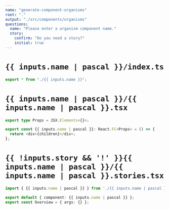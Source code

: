 ```yaml
---
name: "generate-component-organisms"
root: "."
output: "./src/components/organisms"
questions:
  name: "Please enter a organism component name."
  story:
    confirm: "Do you need a story?"
    initial: true
---
```


# `{{ inputs.name | pascal }}/index.ts`

```typescript
export * from "./{{ inputs.name }}";
```

# `{{ inputs.name | pascal }}/{{ inputs.name | pascal }}.tsx`

```typescript
export type Props = JSX.Elements<{}>;

export const {{ inputs.name | pascal }}: React.FC<Props> = () => {
  return <div>{children}</div>;
};
```

# `{{ !inputs.story && '!' }}{{ inputs.name | pascal }}/{{ inputs.name | pascal }}.stories.tsx`

```typescript
import { {{ inputs.name | pascal }} } from './{{ inputs.name | pascal }}';

export default { component: {{ inputs.name | pascal }} };
export const Overview = { args: {} };
```
